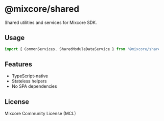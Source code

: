 # @mixcore/shared

Shared utilities and services for Mixcore SDK.

## Usage

```ts
import { CommonServices, SharedModuleDataService } from '@mixcore/shared';
```

## Features
- TypeScript-native
- Stateless helpers
- No SPA dependencies

## License
Mixcore Community License (MCL)
